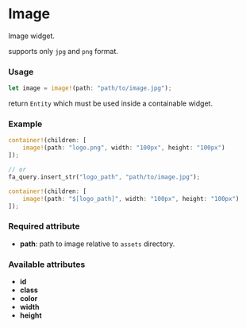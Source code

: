 # Image

Image widget.

supports only `jpg` and `png` format.

### Usage
```rust
let image = image!(path: "path/to/image.jpg");
```
return `Entity` which must be used inside a containable widget.

### Example
```rust
container!(children: [
    image!(path: "logo.png", width: "100px", height: "100px")
]);

// or
fa_query.insert_str("logo_path", "path/to/image.jpg");

container!(children: [
    image!(path: "$[logo_path]", width: "100px", height: "100px")
]);
```

### Required attribute
- **path**: path to image relative to `assets` directory.

### Available attributes
- **id**
- **class**
- **color**
- **width**
- **height**

